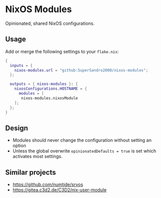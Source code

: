 # NixOS Modules

Opinionated, shared NixOS configurations.

## Usage

Add or merge the following settings to your `flake.nix`:

```nix
{
  inputs = {
    nixos-modules.url = "github:SuperSandro2000/nixos-modules";
  };

  outputs = { nixos-modules }: {
    nixosConfigurations.HOSTNAME = {
      modules = [
       nixos-modules.nixosModule
    ];
  };
}
```

## Design

* Modules should never change the configuration without setting an option
* Unless the global overwrite ``opinionatedDefaults = true`` is set which activates most settings.

## Similar projects

* <https://github.com/numtide/srvos>
* <https://gitea.c3d2.de/C3D2/nix-user-module>
